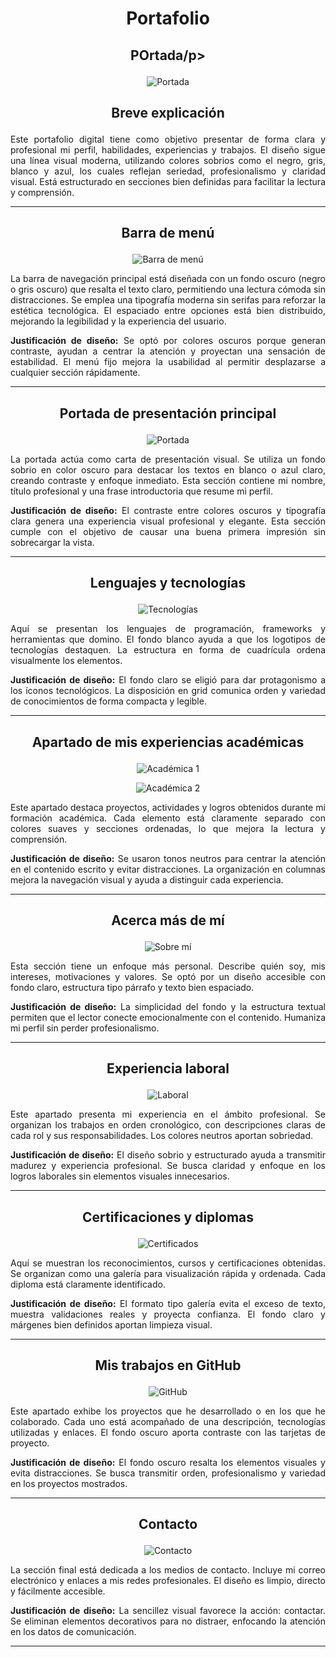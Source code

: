 # <p align="center">Portafolio</p>

## <p align="center">POrtada/p>


<p align="center">
  <img src="![image](https://github.com/user-attachments/assets/f6b438f2-8ec8-4006-98d1-7492d3c36366)
" alt="Portada" />
</p>


## <p align="center">Breve explicación</p>

<p align="justify">
Este portafolio digital tiene como objetivo presentar de forma clara y profesional mi perfil, habilidades, experiencias y trabajos. El diseño sigue una línea visual moderna, utilizando colores sobrios como el negro, gris, blanco y azul, los cuales reflejan seriedad, profesionalismo y claridad visual. Está estructurado en secciones bien definidas para facilitar la lectura y comprensión.
</p>

---

## <p align="center">Barra de menú</p>

<p align="center">
  <img src="https://github.com/user-attachments/assets/54de3f11-a9c6-4fd0-9d17-9218f0eed95e" alt="Barra de menú" />
</p>

<p align="justify">
La barra de navegación principal está diseñada con un fondo oscuro (negro o gris oscuro) que resalta el texto claro, permitiendo una lectura cómoda sin distracciones. Se emplea una tipografía moderna sin serifas para reforzar la estética tecnológica. El espaciado entre opciones está bien distribuido, mejorando la legibilidad y la experiencia del usuario.
</p>

<p align="justify">
<strong>Justificación de diseño:</strong> Se optó por colores oscuros porque generan contraste, ayudan a centrar la atención y proyectan una sensación de estabilidad. El menú fijo mejora la usabilidad al permitir desplazarse a cualquier sección rápidamente.
</p>

---

## <p align="center">Portada de presentación principal</p>

<p align="center">
  <img src="https://github.com/user-attachments/assets/70523689-b121-4081-8cec-a522c84d4bdf" alt="Portada" />
</p>

<p align="justify">
La portada actúa como carta de presentación visual. Se utiliza un fondo sobrio en color oscuro para destacar los textos en blanco o azul claro, creando contraste y enfoque inmediato. Esta sección contiene mi nombre, título profesional y una frase introductoria que resume mi perfil.
</p>

<p align="justify">
<strong>Justificación de diseño:</strong> El contraste entre colores oscuros y tipografía clara genera una experiencia visual profesional y elegante. Esta sección cumple con el objetivo de causar una buena primera impresión sin sobrecargar la vista.
</p>

---

## <p align="center">Lenguajes y tecnologías</p>

<p align="center">
  <img src="https://github.com/user-attachments/assets/9f5b1b2a-e141-401a-9b01-706af96cb972" alt="Tecnologías" />
</p>

<p align="justify">
Aquí se presentan los lenguajes de programación, frameworks y herramientas que domino. El fondo blanco ayuda a que los logotipos de tecnologías destaquen. La estructura en forma de cuadrícula ordena visualmente los elementos.
</p>

<p align="justify">
<strong>Justificación de diseño:</strong> El fondo claro se eligió para dar protagonismo a los íconos tecnológicos. La disposición en grid comunica orden y variedad de conocimientos de forma compacta y legible.
</p>

---

## <p align="center">Apartado de mis experiencias académicas</p>

<p align="center">
  <img src="https://github.com/user-attachments/assets/27db8138-82e6-4681-a5b2-277be17e1128" alt="Académica 1" />
</p>

<p align="center">
  <img src="https://github.com/user-attachments/assets/9bbc4204-a8ac-48e9-8449-fe17448f2350" alt="Académica 2" />
</p>

<p align="justify">
Este apartado destaca proyectos, actividades y logros obtenidos durante mi formación académica. Cada elemento está claramente separado con colores suaves y secciones ordenadas, lo que mejora la lectura y comprensión.
</p>

<p align="justify">
<strong>Justificación de diseño:</strong> Se usaron tonos neutros para centrar la atención en el contenido escrito y evitar distracciones. La organización en columnas mejora la navegación visual y ayuda a distinguir cada experiencia.
</p>

---

## <p align="center">Acerca más de mí</p>

<p align="center">
  <img src="https://github.com/user-attachments/assets/36f4d7fd-04b5-4d70-9c34-c8510e02162a" alt="Sobre mí" />
</p>

<p align="justify">
Esta sección tiene un enfoque más personal. Describe quién soy, mis intereses, motivaciones y valores. Se optó por un diseño accesible con fondo claro, estructura tipo párrafo y texto bien espaciado.
</p>

<p align="justify">
<strong>Justificación de diseño:</strong> La simplicidad del fondo y la estructura textual permiten que el lector conecte emocionalmente con el contenido. Humaniza mi perfil sin perder profesionalismo.
</p>

---

## <p align="center">Experiencia laboral</p>

<p align="center">
  <img src="https://github.com/user-attachments/assets/600ee27a-e258-4ae1-97f3-f4a168e44a04" alt="Laboral" />
</p>

<p align="justify">
Este apartado presenta mi experiencia en el ámbito profesional. Se organizan los trabajos en orden cronológico, con descripciones claras de cada rol y sus responsabilidades. Los colores neutros aportan sobriedad.
</p>

<p align="justify">
<strong>Justificación de diseño:</strong> El diseño sobrio y estructurado ayuda a transmitir madurez y experiencia profesional. Se busca claridad y enfoque en los logros laborales sin elementos visuales innecesarios.
</p>

---

## <p align="center">Certificaciones y diplomas</p>

<p align="center">
  <img src="https://github.com/user-attachments/assets/6cb53776-cfa6-439b-9f17-f894b19ee4cf" alt="Certificados" />
</p>

<p align="justify">
Aquí se muestran los reconocimientos, cursos y certificaciones obtenidas. Se organizan como una galería para visualización rápida y ordenada. Cada diploma está claramente identificado.
</p>

<p align="justify">
<strong>Justificación de diseño:</strong> El formato tipo galería evita el exceso de texto, muestra validaciones reales y proyecta confianza. El fondo claro y márgenes bien definidos aportan limpieza visual.
</p>

---

## <p align="center">Mis trabajos en GitHub</p>

<p align="center">
  <img src="https://github.com/user-attachments/assets/4be1db37-f84b-46c1-9041-1e80a9d96267" alt="GitHub" />
</p>

<p align="justify">
Este apartado exhibe los proyectos que he desarrollado o en los que he colaborado. Cada uno está acompañado de una descripción, tecnologías utilizadas y enlaces. El fondo oscuro aporta contraste con las tarjetas de proyecto.
</p>

<p align="justify">
<strong>Justificación de diseño:</strong> El fondo oscuro resalta los elementos visuales y evita distracciones. Se busca transmitir orden, profesionalismo y variedad en los proyectos mostrados.
</p>

---

## <p align="center">Contacto</p>

<p align="center">
  <img src="https://github.com/user-attachments/assets/8adc80c8-02b6-4d54-a5ff-1e624e48b51a" alt="Contacto" />
</p>

<p align="justify">
La sección final está dedicada a los medios de contacto. Incluye mi correo electrónico y enlaces a mis redes profesionales. El diseño es limpio, directo y fácilmente accesible.
</p>

<p align="justify">
<strong>Justificación de diseño:</strong> La sencillez visual favorece la acción: contactar. Se eliminan elementos decorativos para no distraer, enfocando la atención en los datos de comunicación.
</p>

---
